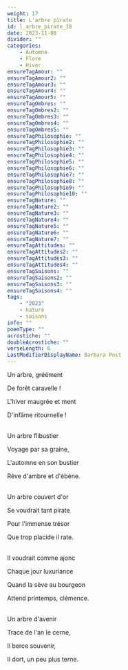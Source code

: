 ```yaml
---
weight: 17
title: L'arbre pirate
id: l_arbre_pirate_18
date: 2023-11-08
divider: ""
categories:
    - Automne
    - Flore
    - Hiver
ensureTagAmour: ""
ensureTagAmour2: ""
ensureTagAmour3: ""
ensureTagAmour4: ""
ensureTagAmour5: ""
ensureTagOmbres: ""
ensureTagOmbres2: ""
ensureTagOmbres3: ""
ensureTagOmbres4: ""
ensureTagOmbres5: ""
ensureTagPhilosophie: ""
ensureTagPhilosophie2: ""
ensureTagPhilosophie3: ""
ensureTagPhilosophie4: ""
ensureTagPhilosophie5: ""
ensureTagPhilosophie6: ""
ensureTagPhilosophie7: ""
ensureTagPhilosophie8: ""
ensureTagPhilosophie9: ""
ensureTagPhilosophie10: ""
ensureTagNature: ""
ensureTagNature2: ""
ensureTagNature3: ""
ensureTagNature4: ""
ensureTagNature5: ""
ensureTagNature6: ""
ensureTagNature7: ""
ensureTagAttitudes: ""
ensureTagAttitudes2: ""
ensureTagAttitudes3: ""
ensureTagAttitudes4: ""
ensureTagSaisons: ""
ensureTagSaisons2: ""
ensureTagSaisons3: ""
ensureTagSaisons4: ""
tags:
    - "2023"
    - nature
    - saisons
info: ""
poemType: ""
acrostiche: ""
doubleAcrostiche: ""
verseLength: 6
LastModifierDisplayName: Barbara Post
---
```

Un arbre, gréément

De forêt caravelle !

L'hiver maugrée et ment

D'infâme ritournelle !

 \
Un arbre flibustier

Voyage par sa graine,

L'automne en son bustier

Rêve d'ambre et d'ébène.

 \
Un arbre couvert d'or

Se voudrait tant pirate

Pour l'immense trésor

Que trop placide il rate.

 \
Il voudrait comme ajonc

Chaque jour luxuriance

Quand la sève au bourgeon

Attend printemps, clémence.

 \
Un arbre d'avenir

Trace de l'an le cerne,

Il berce souvenir,

Il dort, un peu plus terne.
